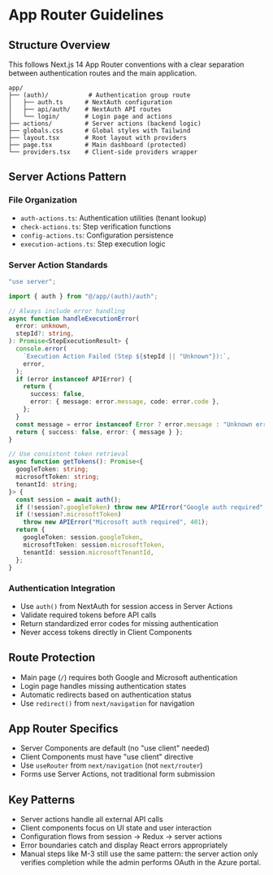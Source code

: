 # App Router Guidelines

## Structure Overview

This follows Next.js 14 App Router conventions with a clear separation between authentication routes and the main application.

```
app/
├── (auth)/           # Authentication group route
│   ├── auth.ts      # NextAuth configuration
│   ├── api/auth/    # NextAuth API routes
│   └── login/       # Login page and actions
├── actions/         # Server actions (backend logic)
├── globals.css      # Global styles with Tailwind
├── layout.tsx       # Root layout with providers
├── page.tsx         # Main dashboard (protected)
└── providers.tsx    # Client-side providers wrapper
```

## Server Actions Pattern

### File Organization

- `auth-actions.ts`: Authentication utilities (tenant lookup)
- `check-actions.ts`: Step verification functions
- `config-actions.ts`: Configuration persistence
- `execution-actions.ts`: Step execution logic

### Server Action Standards

```typescript
"use server";

import { auth } from "@/app/(auth)/auth";

// Always include error handling
async function handleExecutionError(
  error: unknown,
  stepId?: string,
): Promise<StepExecutionResult> {
  console.error(
    `Execution Action Failed (Step ${stepId || "Unknown"}):`,
    error,
  );
  if (error instanceof APIError) {
    return {
      success: false,
      error: { message: error.message, code: error.code },
    };
  }
  const message = error instanceof Error ? error.message : "Unknown error";
  return { success: false, error: { message } };
}

// Use consistent token retrieval
async function getTokens(): Promise<{
  googleToken: string;
  microsoftToken: string;
  tenantId: string;
}> {
  const session = await auth();
  if (!session?.googleToken) throw new APIError("Google auth required", 401);
  if (!session?.microsoftToken)
    throw new APIError("Microsoft auth required", 401);
  return {
    googleToken: session.googleToken,
    microsoftToken: session.microsoftToken,
    tenantId: session.microsoftTenantId,
  };
}
```

### Authentication Integration

- Use `auth()` from NextAuth for session access in Server Actions
- Validate required tokens before API calls
- Return standardized error codes for missing authentication
- Never access tokens directly in Client Components

## Route Protection

- Main page (`/`) requires both Google and Microsoft authentication
- Login page handles missing authentication states
- Automatic redirects based on authentication status
- Use `redirect()` from `next/navigation` for navigation

## App Router Specifics

- Server Components are default (no "use client" needed)
- Client Components must have "use client" directive
- Use `useRouter` from `next/navigation` (not `next/router`)
- Forms use Server Actions, not traditional form submission

## Key Patterns

- Server actions handle all external API calls
- Client components focus on UI state and user interaction
- Configuration flows from session → Redux → server actions
- Error boundaries catch and display React errors appropriately
- Manual steps like M-3 still use the same pattern: the server action only verifies completion while the admin performs OAuth in the Azure portal.
